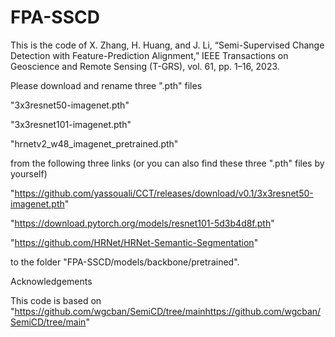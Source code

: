 # FPA-SSCD
This is the code of X. Zhang, H. Huang, and J. Li, “Semi-Supervised Change Detection with Feature-Prediction Alignment,” IEEE Transactions on Geoscience and Remote Sensing (T-GRS), vol. 61, pp. 1–16, 2023.

Please download and rename three ".pth" files 

"3x3resnet50-imagenet.pth"

"3x3resnet101-imagenet.pth"

"hrnetv2_w48_imagenet_pretrained.pth"

from the following three links (or you can also find these three ".pth" files by yourself)

"https://github.com/yassouali/CCT/releases/download/v0.1/3x3resnet50-imagenet.pth" 

"https://download.pytorch.org/models/resnet101-5d3b4d8f.pth"

"https://github.com/HRNet/HRNet-Semantic-Segmentation"

to the folder "FPA-SSCD/models/backbone/pretrained". 

Acknowledgements

This code is based on "https://github.com/wgcban/SemiCD/tree/mainhttps://github.com/wgcban/SemiCD/tree/main"


